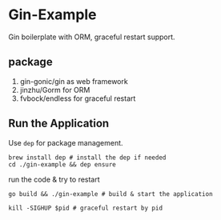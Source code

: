 # Gin-Example

Gin boilerplate with ORM, graceful restart support.

## package

1. gin-gonic/gin as web framework
2. jinzhu/Gorm for ORM
3. fvbock/endless for graceful restart

## Run the Application

Use `dep` for package management.

```
brew install dep # install the dep if needed
cd ./gin-example && dep ensure
```

run the code & try to restart

```
go build && ./gin-example # build & start the application

kill -SIGHUP $pid # graceful restart by pid
```
